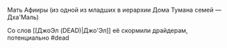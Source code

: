 Мать Афииры (из одной из младших в иерархии Дома Тумана семей — Дха'Маль)

Со слов [[ДжоЭл (DEAD)|Джо'Эл]] её скормили драйдерам, потенциально #dead
